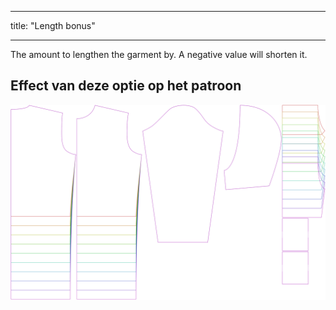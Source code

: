 - - -
title: "Length bonus"
- - -

The amount to lengthen the garment by. A negative value will shorten it.

## Effect van deze optie op het patroon

![This image shows the effect of this option by superimposing several variants that have a different value for this option](huey_lengthbonus_sample.svg "Effect of this option on the pattern")
